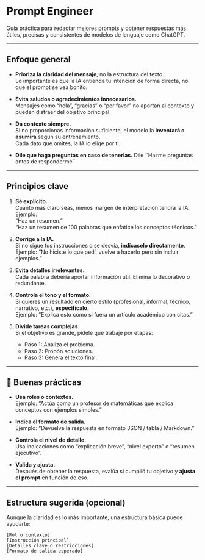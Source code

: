 # Prompt Engineer

Guía práctica para redactar mejores prompts y obtener respuestas más útiles, precisas y consistentes de modelos de lenguaje como ChatGPT.

---

## Enfoque general

- **Prioriza la claridad del mensaje**, no la estructura del texto.  
  Lo importante es que la IA entienda tu intención de forma directa, no que el prompt se vea bonito.
  
- **Evita saludos o agradecimientos innecesarios.**  
  Mensajes como “hola”, “gracias” o “por favor” no aportan al contexto y pueden distraer del objetivo principal.

- **Da contexto siempre.**  
  Si no proporcionas información suficiente, el modelo la **inventará o asumirá** según su entrenamiento.  
  Cada dato que omites, la IA lo elige por ti.
  
- **Dile que haga preguntas en caso de tenerlas.**
  Dile ¨Hazme preguntas antes de responderme¨
---

## Principios clave

1. **Sé explícito.**  
   Cuanto más claro seas, menos margen de interpretación tendrá la IA.  
   Ejemplo:  
   “Haz un resumen.”  
   “Haz un resumen de 100 palabras que enfatice los conceptos técnicos.”

2. **Corrige a la IA.**  
   Si no sigue tus instrucciones o se desvía, **indícaselo directamente**.  
   Ejemplo: “No hiciste lo que pedí, vuelve a hacerlo pero sin incluir ejemplos.”

3. **Evita detalles irrelevantes.**  
   Cada palabra debería aportar información útil. Elimina lo decorativo o redundante.

4. **Controla el tono y el formato.**  
   Si quieres un resultado en cierto estilo (profesional, informal, técnico, narrativo, etc.), **especifícalo**.  
   Ejemplo: “Explica esto como si fuera un artículo académico con citas.”

5. **Divide tareas complejas.**  
   Si el objetivo es grande, pídele que trabaje por etapas:  
   - Paso 1: Analiza el problema.  
   - Paso 2: Propón soluciones.  
   - Paso 3: Genera el texto final.

---

## 🧩 Buenas prácticas

- **Usa roles o contextos.**  
  Ejemplo: “Actúa como un profesor de matemáticas que explica conceptos con ejemplos simples.”

- **Indica el formato de salida.**  
  Ejemplo: “Devuelve la respuesta en formato JSON / tabla / Markdown.”

- **Controla el nivel de detalle.**  
  Usa indicaciones como “explicación breve”, “nivel experto” o “resumen ejecutivo”.

- **Valida y ajusta.**  
  Después de obtener la respuesta, evalúa si cumplió tu objetivo y **ajusta el prompt** en función de eso.

---

## Estructura sugerida (opcional)

Aunque la claridad es lo más importante, una estructura básica puede ayudarte:

```text
[Rol o contexto]  
[Instrucción principal]  
[Detalles clave o restricciones]  
[Formato de salida esperado]
